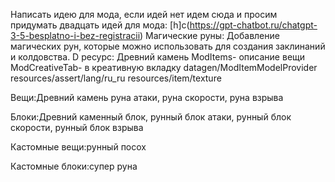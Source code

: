 Написать идею для мода, если идей нет идем сюда и просим придумать двадцать идей для мода:
[h]c(https://gpt-chatbot.ru/chatgpt-3-5-besplatno-i-bez-registracii)
Магические руны: Добавление магических рун, которые можно использовать для создания заклинаний и колдовства.
D
ресурс: Древний камень
    ModItems- описание вещи
    ModCreativeTab- в креативную вкладку
    datagen/ModItemModelProvider
    resources/assert/lang/ru_ru
    resources/item/texture

Вещи:Древний камень руна атаки, руна скорости, руна взрыва

Блоки:Древний каменный блок, рунный блок атаки, рунный блок скорости, рунный блок взрыва

Кастомные вещи:рунный посох

Кастомные блоки:супер руна
